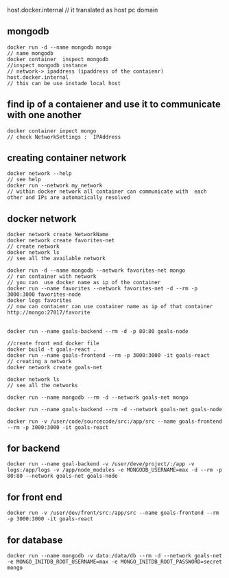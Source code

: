 
host.docker.internal
// it translated as host pc domain

## mongodb 
    docker run -d --name mongodb mongo
    // name mongodb
    docker container  inspect mongodb
    //inspect mongodb instance
    // network-> ipaddress (ipaddress of the contaienr)
    host.docker.internal 
    // this can be use instade local host
## find ip of a contaiener and use it to communicate with one another 
    docker container inpect mongo
    // check NetworkSettings :  IPAddress
## creating container network
    docker network --help 
    // see help
    docker run --network my_network
    // within docker network all container can communicate with  each other and IPs are automatically resolved 
## docker network 
    docker network create NetworkName
    docker network create favorites-net 
    // create network
    docker network ls
    // see all the available network

    docker run -d --name mongodb --network favorites-net mongo
    // run container with network
    // you can  use docker name as ip of the container
    docker run --name favorites --network favorites-net -d --rm -p 3000:3000 favorites-node 
    docker logs favorites
    // now can contaienr can use container name as ip of that container
    http://mongo:27017/favorite


##
    docker run --name goals-backend --rm -d -p 80:80 goals-node
    
    //create front end docker file
    docker build -t goals-react .
    docker run --name goals-frontend --rm -p 3000:3000 -it goals-react
    // creating a network
    docker network create goals-net

    docker network ls 
    // see all the networks

    docker run --name mongodb --rm -d --network goals-net mongo

    docker run --name goals-backend --rm -d --network goals-net goals-node

    docker run -v /user/code/sourcecode/src:/app/src --name goals-frontend --rm -p 3000:3000 -it goals-react

## for backend 
    docker run --name goal-backend -v /user/deve/project/:/app -v logs:/app/logs -v /app/node_modules -e MONGODB_USERNAME=max -d --rm -p 80:80 --network goals-net goals-node
## for front end 
    docker run -v /user/dev/front/src:/app/src --name goals-frontend --rm -p 3000:3000 -it goals-react 

## for database 
    docker run --name mongodb -v data:/data/db --rm -d --network goals-net -e MONGO_INITDB_ROOT_USERNAME=max -e MONGO_INITDB_ROOT_PASSWORD=secret mongo



